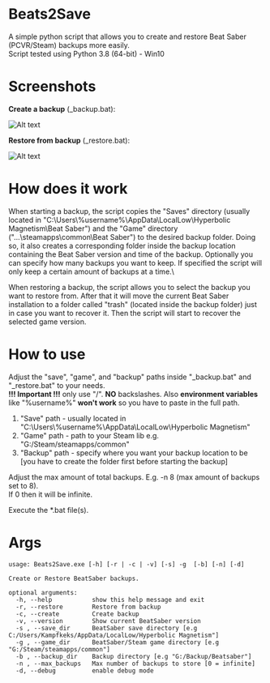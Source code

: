 # Beats2Save

A simple python script that allows you to create and restore Beat Saber (PCVR/Steam) backups more easily.\
Script tested using Python 3.8 (64-bit) - Win10

# Screenshots
**Create a backup** (_backup.bat):

![Alt text](/../master/screenshots/backup.png?raw=true "_backup.bat")

**Restore from backup** (_restore.bat):

![Alt text](/../master/screenshots/restore.png?raw=true "_backup.bat")

# How does it work
When starting a backup, the script copies the "Saves" directory (usually located in "C:\Users\\%username%\\AppData\LocalLow\Hyperbolic Magnetism\Beat Saber") and the "Game" directory ("...\steamapps\common\Beat Saber") to the desired backup folder. Doing so, it also creates a corresponding folder inside the backup location containing the Beat Saber version and time of the backup. Optionally you can specify how many backups you want to keep. If specified the script will only keep a certain amount of backups at a time.\

When restoring a backup, the script allows you to select the backup you want to restore from. After that it will move the current Beat Saber installation to a folder called "trash" (located inside the backup folder) just in case you want to recover it. Then the script will start to recover the selected game version.

# How to use
Adjust the "save", "game", and "backup" paths inside "_backup.bat" and "_restore.bat" to your needs.\
**!!! Important !!!** only use "/". **NO** backslashes. Also **environment variables** like "%username%" **won't work** so you have to paste in the full path.
1. "Save" path - usually located in "C:\Users\\%username%\\AppData\LocalLow\Hyperbolic Magnetism\"
2. "Game" path - path to your Steam lib e.g. "G:/Steam/steamapps/common"
3. "Backup" path - specify where you want your backup location to be [you have to create the folder first before starting the backup]

Adjust the max amount of total backups. E.g. -n 8 (max amount of backups set to 8).\
If 0 then it will be infinite.

Execute the *.bat file(s).


# Args
```test
usage: Beats2Save.exe [-h] [-r | -c | -v] [-s] -g  [-b] [-n] [-d]

Create or Restore BeatSaber backups.

optional arguments:
  -h, --help           show this help message and exit
  -r, --restore        Restore from backup
  -c, --create         Create backup
  -v, --version        Show current BeatSaber version
  -s , --save_dir      BeatSaber save directory [e.g C:/Users/Kampfkeks/AppData/LocalLow/Hyperbolic Magnetism"]
  -g , --game_dir      BeatSaber/Steam game directory [e.g "G:/Steam/steamapps/common"]
  -b , --backup_dir    Backup directory [e.g "G:/Backup/Beatsaber"]
  -n , --max_backups   Max number of backups to store [0 = infinite]
  -d, --debug          enable debug mode
```
